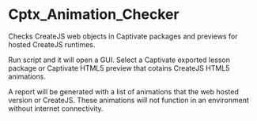 # Cptx_Animation_Checker
Checks CreateJS web objects in Captivate packages and previews for hosted CreateJS runtimes. 

Run script and it will open a GUI. Select a Captivate exported lesson package or Captivate HTML5 preview that cotains CreateJS HTML5 animations. 

A report will be generated with a list of animations that the web hosted version or CreateJS. These animations will not function in an environment without internet connectivity. 
